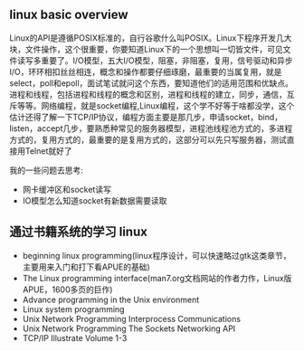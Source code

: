 
## linux basic overview

Linux的API是遵循POSIX标准的，自行谷歌什么叫POSIX。Linux下程序开发几大块，文件操作，这个很重要，你要知道Linux下的一个思想叫一切皆文件，可见文件读写多重要了。I/O模型，五大I/O模型，阻塞，非阻塞，复用，信号驱动和异步I/O，环环相扣丝丝相连，概念和操作都要仔细琢磨，最重要的当属复用，就是select，poll和epoll，面试笔试就问这个东西，要知道他们的适用范围和优缺点。进程和线程，包括进程和线程的概念和区别，进程和线程的建立，同步，通信，互斥等等。网络编程，就是socket编程,Linux编程，这个学不好等于啥都没学，这个估计还得了解一下TCP/IP协议，编程方面主要是那几步，申请socket，bind，listen，accept几步，要熟悉种常见的服务器模型，进程池线程池方式的，多进程方式的，复用方式的，最重要的是复用方式的，这部分可以先只写服务器，测试直接用Telnet就好了

我的一些问题去思考:

- 网卡缓冲区和socket读写
- IO模型怎么知道socket有新数据需要读取

## 通过书籍系统的学习 linux

- beginning linux programming(linux程序设计，可以快速略过gtk这类章节，主要用来入门和打下看APUE的基础)
- The Linux programming interface(man7.org文档网站的作者力作，Linux版APUE，1600多页的巨作)
- Advance programming in the Unix environment
- Linux system programming
- Unix Network Programming Interprocess Communications
- Unix Network Programming The Sockets Networking API
- TCP/IP Illustrate Volume 1-3
